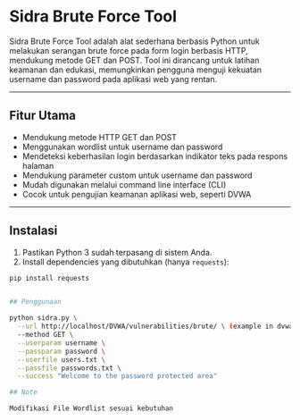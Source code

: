 # Sidra Brute Force Tool

Sidra Brute Force Tool adalah alat sederhana berbasis Python untuk melakukan serangan brute force pada form login berbasis HTTP, mendukung metode GET dan POST. Tool ini dirancang untuk latihan keamanan dan edukasi, memungkinkan pengguna menguji kekuatan username dan password pada aplikasi web yang rentan.

---

## Fitur Utama

- Mendukung metode HTTP GET dan POST  
- Menggunakan wordlist untuk username dan password  
- Mendeteksi keberhasilan login berdasarkan indikator teks pada respons halaman  
- Mendukung parameter custom untuk username dan password  
- Mudah digunakan melalui command line interface (CLI)  
- Cocok untuk pengujian keamanan aplikasi web, seperti DVWA

---

## Instalasi

1. Pastikan Python 3 sudah terpasang di sistem Anda.  
2. Install dependencies yang dibutuhkan (hanya `requests`):

```bash
pip install requests


## Penggunaan

python sidra.py \
  --url http://localhost/DVWA/vulnerabilities/brute/ \ (example in dvwa lab)
  --method GET \
  --userparam username \
  --passparam password \
  --userfile users.txt \
  --passfile passwords.txt \
  --success "Welcome to the password protected area"

## Note

Modifikasi File Wordlist sesuai kebutuhan

